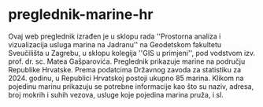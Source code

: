 # preglednik-marine-hr
Ovaj web preglednik izrađen je u sklopu rada ''Prostorna analiza i vizualizacija usluga marina na Jadranu'' na Geodetskom fakultetu Sveučilišta u Zagrebu, u sklopu kolegija ''GIS u primjeni'', pod vodstvom izv. prof. dr. sc. Matea Gašparovića.
Preglednik prikazuje marine na području Republike Hrvatske. Prema podatcima Državnog zavoda za statistiku za 2024. godinu, u Republici Hrvatskoj postoji ukupno 85 marina. Klikom na pojedinu marinu prikazuju se potrebne informacije kao što su naziv, adresa, broj mokrih i suhih vezova, usluge koje pojedina marina pruža, i sl.
